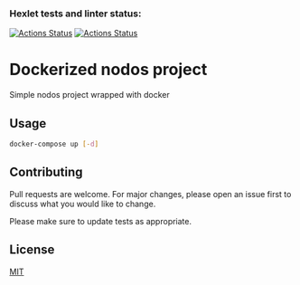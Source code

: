 ### Hexlet tests and linter status:
[![Actions Status](https://github.com/Deepsick/devops-for-programmers-project-lvl1/workflows/hexlet-check/badge.svg)](https://github.com/Deepsick/devops-for-programmers-project-lvl1/actions)
[![Actions Status](https://github.com/Deepsick/devops-for-programmers-project-lvl1/workflows/push/badge.svg)](https://github.com/Deepsick/devops-for-programmers-project-lvl1/actions)

# Dockerized nodos project

Simple nodos project wrapped with docker


## Usage

```bash
docker-compose up [-d]
```

## Contributing

Pull requests are welcome. For major changes, please open an issue first to discuss what you would like to change.

Please make sure to update tests as appropriate.


## License

[MIT](https://choosealicense.com/licenses/mit/)
